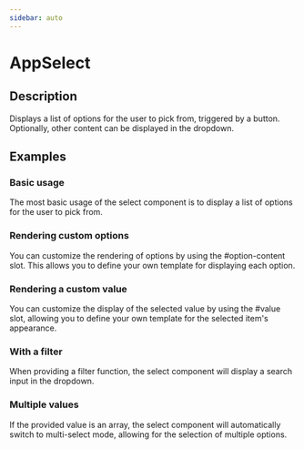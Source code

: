 ```yaml
---
sidebar: auto
---
```


# AppSelect

## Description

Displays a list of options for the user to pick from, triggered by a button. Optionally, other content can be displayed in the dropdown.

## Examples

### Basic usage
The most basic usage of the select component is to display a list of options for the user to pick from.

<script setup>
import AppSelectSimple from '../../demos/app-select-simple/Demo.vue'
import AppSelectCustomOption from '../../demos/app-select-custom-option/Demo.vue'
import AppSelectCustomValue from '../../demos/app-select-custom-value/Demo.vue'
import AppSelectWithSearch from '../../demos/app-select-with-search/Demo.vue'
import AppSelectMultiple from '../../demos/app-select-multiple/Demo.vue'
</script>

<AppSelectSimple />

### Rendering custom options
You can customize the rendering of options by using the #option-content slot. This allows you to define your own template for displaying each option.

<AppSelectCustomOption />

### Rendering a custom value
You can customize the display of the selected value by using the #value slot, allowing you to define your own template for the selected item's appearance.

<AppSelectCustomValue />

### With a filter 
When providing a filter function, the select component will display a search input in the dropdown.

<AppSelectWithSearch />

### Multiple values
If the provided value is an array, the select component will automatically switch to multi-select mode, allowing for the selection of multiple options.

<AppSelectMultiple />

<!-- @include: ./app-select-meta.md -->